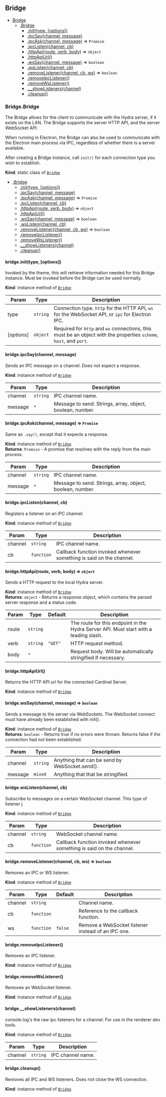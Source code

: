 <a name="module_Bridge"></a>

## Bridge

* [Bridge](#module_Bridge)
    * [.Bridge](#module_Bridge.Bridge)
        * [.init(type, [options])](#module_Bridge.Bridge+init)
        * [.ipcSay(channel, message)](#module_Bridge.Bridge+ipcSay)
        * [.ipcAsk(channel, message)](#module_Bridge.Bridge+ipcAsk) ⇒ <code>Promise</code>
        * [.ipcListen(channel, cb)](#module_Bridge.Bridge+ipcListen)
        * [.httpApi(route, verb, body)](#module_Bridge.Bridge+httpApi) ⇒ <code>object</code>
        * [.httpApiUrl()](#module_Bridge.Bridge+httpApiUrl)
        * [.wsSay(channel, message)](#module_Bridge.Bridge+wsSay) ⇒ <code>boolean</code>
        * [.wsListen(channel, cb)](#module_Bridge.Bridge+wsListen)
        * [.removeListener(channel, cb, ws)](#module_Bridge.Bridge+removeListener) ⇒ <code>boolean</code>
        * [.removeIpcListener()](#module_Bridge.Bridge+removeIpcListener)
        * [.removeWsListener()](#module_Bridge.Bridge+removeWsListener)
        * [.__showListeners(channel)](#module_Bridge.Bridge+__showListeners)
        * [.cleanup()](#module_Bridge.Bridge+cleanup)

<a name="module_Bridge.Bridge"></a>

### Bridge.Bridge
The Bridge allows for the client to communicate with the Hydra server, if it
exists on the LAN. The Bridge supports the server HTTP API, and the server
WebSocket API.

When running in Electron, the Bridge can also be used to communicate with the
Electron main process via IPC, regardless of whether there is a server
available.

After creating a Bridge instance, call `init()` for each connection type you
wish to establish.

**Kind**: static class of [<code>Bridge</code>](#module_Bridge)  

* [.Bridge](#module_Bridge.Bridge)
    * [.init(type, [options])](#module_Bridge.Bridge+init)
    * [.ipcSay(channel, message)](#module_Bridge.Bridge+ipcSay)
    * [.ipcAsk(channel, message)](#module_Bridge.Bridge+ipcAsk) ⇒ <code>Promise</code>
    * [.ipcListen(channel, cb)](#module_Bridge.Bridge+ipcListen)
    * [.httpApi(route, verb, body)](#module_Bridge.Bridge+httpApi) ⇒ <code>object</code>
    * [.httpApiUrl()](#module_Bridge.Bridge+httpApiUrl)
    * [.wsSay(channel, message)](#module_Bridge.Bridge+wsSay) ⇒ <code>boolean</code>
    * [.wsListen(channel, cb)](#module_Bridge.Bridge+wsListen)
    * [.removeListener(channel, cb, ws)](#module_Bridge.Bridge+removeListener) ⇒ <code>boolean</code>
    * [.removeIpcListener()](#module_Bridge.Bridge+removeIpcListener)
    * [.removeWsListener()](#module_Bridge.Bridge+removeWsListener)
    * [.__showListeners(channel)](#module_Bridge.Bridge+__showListeners)
    * [.cleanup()](#module_Bridge.Bridge+cleanup)

<a name="module_Bridge.Bridge+init"></a>

#### bridge.init(type, [options])
Invoked by the theme, this will retrieve information needed for this Bridge
instance. Must be invoked before the Bridge can be used normally.

**Kind**: instance method of [<code>Bridge</code>](#module_Bridge.Bridge)  

| Param | Type | Description |
| --- | --- | --- |
| type | <code>string</code> | Connection type. `http` for the HTTP API, `ws` for the WebSocket API, or `ipc` for Electron IPC. |
| [options] | <code>object</code> | Required for `http` and `ws` connections, this must be an object with the properties `scheme`, `host`, and `port`. |

<a name="module_Bridge.Bridge+ipcSay"></a>

#### bridge.ipcSay(channel, message)
Sends an IPC message on a channel. Does not expect a response.

**Kind**: instance method of [<code>Bridge</code>](#module_Bridge.Bridge)  

| Param | Type | Description |
| --- | --- | --- |
| channel | <code>string</code> | IPC channel name. |
| message | <code>\*</code> | Message to send. Strings, array, object, boolean, number. |

<a name="module_Bridge.Bridge+ipcAsk"></a>

#### bridge.ipcAsk(channel, message) ⇒ <code>Promise</code>
Same as `.say()`, except that it expects a response.

**Kind**: instance method of [<code>Bridge</code>](#module_Bridge.Bridge)  
**Returns**: <code>Promise</code> - A promise that resolves with the reply from the main process.  

| Param | Type | Description |
| --- | --- | --- |
| channel | <code>string</code> | IPC channel name. |
| message | <code>\*</code> | Message to send. Strings, array, object, boolean, number. |

<a name="module_Bridge.Bridge+ipcListen"></a>

#### bridge.ipcListen(channel, cb)
Registers a listener on an IPC channel.

**Kind**: instance method of [<code>Bridge</code>](#module_Bridge.Bridge)  

| Param | Type | Description |
| --- | --- | --- |
| channel | <code>string</code> | IPC channel name. |
| cb | <code>function</code> | Callback function invoked whenever something is said on the channel. |

<a name="module_Bridge.Bridge+httpApi"></a>

#### bridge.httpApi(route, verb, body) ⇒ <code>object</code>
Sends a HTTP request to the local Hydra server.

**Kind**: instance method of [<code>Bridge</code>](#module_Bridge.Bridge)  
**Returns**: <code>object</code> - Returns a response object, which contains the parsed
server response and a status code.  

| Param | Type | Default | Description |
| --- | --- | --- | --- |
| route | <code>string</code> |  | The route for this endpoint in the Hydra Server API. Must start with a leading slash. |
| verb | <code>string</code> | <code>&quot;GET&quot;</code> | HTTP request method. |
| body | <code>\*</code> | <code></code> | Request body. Will be automatically stringified if necessary. |

<a name="module_Bridge.Bridge+httpApiUrl"></a>

#### bridge.httpApiUrl()
Returns the HTTP API url for the connected Cardinal Server.

**Kind**: instance method of [<code>Bridge</code>](#module_Bridge.Bridge)  
<a name="module_Bridge.Bridge+wsSay"></a>

#### bridge.wsSay(channel, message) ⇒ <code>boolean</code>
Sends a message to the server via WebSockets. The WebSocket connect must
have already been established with init().

**Kind**: instance method of [<code>Bridge</code>](#module_Bridge.Bridge)  
**Returns**: <code>boolean</code> - Returns true if no errors were thrown. Returns false if
the connection had not been established.  

| Param | Type | Description |
| --- | --- | --- |
| channel | <code>string</code> | Anything that can be send by WebSocket.send(). |
| message | <code>mixed</code> | Anything that that be stringified. |

<a name="module_Bridge.Bridge+wsListen"></a>

#### bridge.wsListen(channel, cb)
Subscribe to messages on a certain WebSocket channel. This type of listener j

**Kind**: instance method of [<code>Bridge</code>](#module_Bridge.Bridge)  

| Param | Type | Description |
| --- | --- | --- |
| channel | <code>string</code> | WebSocket channel name. |
| cb | <code>function</code> | Callback function invoked whenever something is said on the channel. |

<a name="module_Bridge.Bridge+removeListener"></a>

#### bridge.removeListener(channel, cb, ws) ⇒ <code>boolean</code>
Removes an IPC or WS listener.

**Kind**: instance method of [<code>Bridge</code>](#module_Bridge.Bridge)  

| Param | Type | Default | Description |
| --- | --- | --- | --- |
| channel | <code>string</code> |  | Channel name. |
| cb | <code>function</code> |  | Reference to the callback function. |
| ws | <code>function</code> | <code>false</code> | Remove a WebSocket listener instead of an IPC one. |

<a name="module_Bridge.Bridge+removeIpcListener"></a>

#### bridge.removeIpcListener()
Removes an IPC listener.

**Kind**: instance method of [<code>Bridge</code>](#module_Bridge.Bridge)  
<a name="module_Bridge.Bridge+removeWsListener"></a>

#### bridge.removeWsListener()
Removes an WebSocket listener.

**Kind**: instance method of [<code>Bridge</code>](#module_Bridge.Bridge)  
<a name="module_Bridge.Bridge+__showListeners"></a>

#### bridge.\_\_showListeners(channel)
console.log's the raw ipc listeners for a channel. For use in the renderer dev tools.

**Kind**: instance method of [<code>Bridge</code>](#module_Bridge.Bridge)  

| Param | Type | Description |
| --- | --- | --- |
| channel | <code>string</code> | IPC channel name. |

<a name="module_Bridge.Bridge+cleanup"></a>

#### bridge.cleanup()
Removes all IPC and WS listeners. Does not close the WS connection.

**Kind**: instance method of [<code>Bridge</code>](#module_Bridge.Bridge)  

